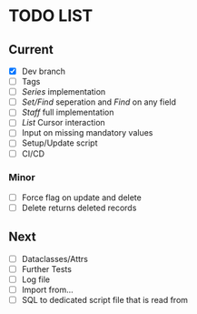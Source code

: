 # TODO LIST
## Current
- [x] Dev branch
- [ ] Tags
- [ ] *Series* implementation
- [ ] *Set/Find* seperation and *Find* on any field
- [ ] *Staff* full implementation
- [ ] *List* Cursor interaction
- [ ] Input on missing mandatory values
- [ ] Setup/Update script
- [ ] CI/CD

### Minor
- [ ] Force flag on update and delete
- [ ] Delete returns deleted records

## Next
- [ ] Dataclasses/Attrs
- [ ] Further Tests
- [ ] Log file
- [ ] Import from...
- [ ] SQL to dedicated script file that is read from